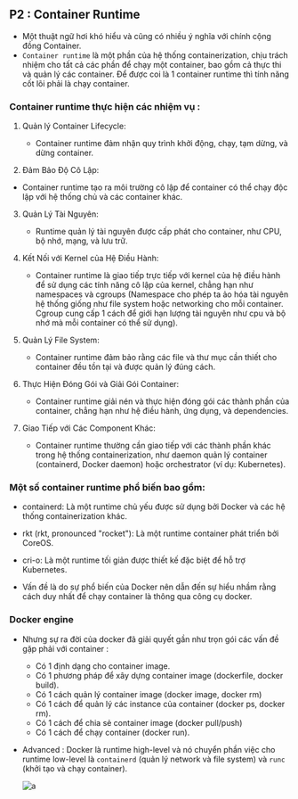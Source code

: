 ## P2 : Container Runtime

- Một thuật ngữ hơi khó hiểu và cũng có nhiều ý nghĩa với chính cộng đồng Container.
- `Container runtime` là một phần của hệ thống containerization, chịu trách nhiệm cho tất cả các phần để chạy một container, bao gồm cả thực thi và quản lý các container. Để được coi là 1 container runtime thì tính năng cốt lõi phải là chạy container.

### Container runtime thực hiện các nhiệm vụ :

1. Quản lý Container Lifecycle:

    - Container runtime đảm nhận quy trình khởi động, chạy, tạm dừng, và dừng container.

2. Đảm Bảo Độ Cô Lập:

 - Container runtime tạo ra môi trường cô lập để container có thể chạy độc lập với hệ thống chủ và các 
 container khác.

3. Quản Lý Tài Nguyên:

    - Runtime quản lý tài nguyên được cấp phát cho container, như CPU, bộ nhớ, mạng, và lưu trữ.

4. Kết Nối với Kernel của Hệ Điều Hành:

    - Container runtime là giao tiếp trực tiếp với kernel của hệ điều hành để sử dụng các tính năng cô lập của kernel, chẳng hạn như namespaces và cgroups (Namespace cho phép ta ảo hóa tài nguyên hệ thống giống như file system hoặc networking cho mỗi container. Cgroup cung cấp 1 cách để giới hạn lượng tài nguyên như cpu và bộ nhớ mà mỗi container có thể sử dụng).

5. Quản Lý File System:

    - Container runtime đảm bảo rằng các file và thư mục cần thiết cho container đều tồn tại và được quản lý đúng cách.

6. Thực Hiện Đóng Gói và Giải Gói Container:

    - Container runtime giải nén và thực hiện đóng gói các thành phần của container, chẳng hạn như hệ điều hành, ứng dụng, và dependencies.

7. Giao Tiếp với Các Component Khác:

    - Container runtime thường cần giao tiếp với các thành phần khác trong hệ thống containerization, như daemon quản lý container (containerd, Docker daemon) hoặc orchestrator (ví dụ: Kubernetes).


### Một số container runtime phổ biến bao gồm:

- containerd: Là một runtime chủ yếu được sử dụng bởi Docker và các hệ thống containerization khác.

- rkt (rkt, pronounced "rocket"): Là một runtime container phát triển bởi CoreOS.

- cri-o: Là một runtime tối giản được thiết kế đặc biệt để hỗ trợ Kubernetes.


- Vấn đề là do sự phổ biến của Docker nên dẫn đến sự hiểu nhầm rằng cách duy nhất để chạy container là thông qua công cụ docker.


### Docker engine

- Nhưng sự ra đời của docker đã giải quyết gần như trọn gói các vấn đề gặp phải với container :

    - Có 1 định dạng cho container image.
    - Có 1 phương pháp để xây dựng container image (dockerfile, docker build).
    - Có 1 cách quản lý container image (docker image, docker rm)
    - Có 1 cách để quản lý các instance của container (docker ps, docker rm).
    - Có 1 cách để chia sẻ container image (docker pull/push)
    - Có 1 cách để chạy container (docker run).

- Advanced : Docker là runtime high-level và nó chuyển phần việc cho runtime low-level là `containerd` (quản lý network và file system) và `runc` (khởi tạo và chạy container).

    ![a](https://imgur.com/JhMdWvz.png)